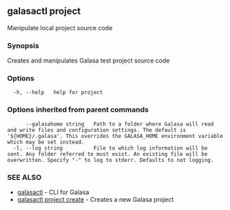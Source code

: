 ## galasactl project

Manipulate local project source code

### Synopsis

Creates and manipulates Galasa test project source code

### Options

```
  -h, --help   help for project
```

### Options inherited from parent commands

```
      --galasahome string   Path to a folder where Galasa will read and write files and configuration settings. The default is '${HOME}/.galasa'. This overrides the GALASA_HOME environment variable which may be set instead.
  -l, --log string          File to which log information will be sent. Any folder referred to must exist. An existing file will be overwritten. Specify "-" to log to stderr. Defaults to not logging.
```

### SEE ALSO

* [galasactl](galasactl.md)	 - CLI for Galasa
* [galasactl project create](galasactl_project_create.md)	 - Creates a new Galasa project

